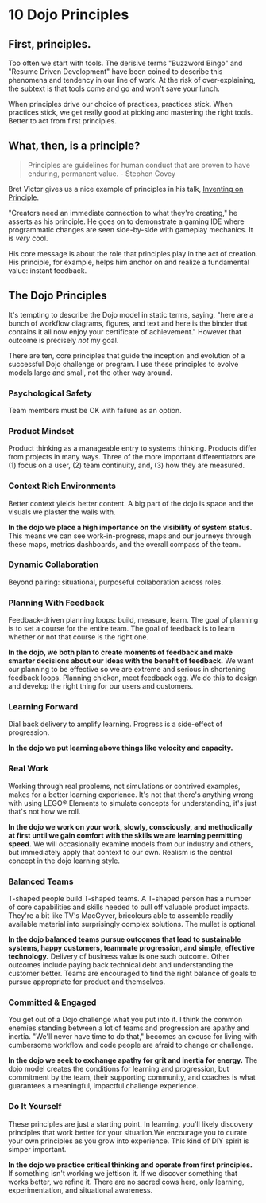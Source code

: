 # 10 Dojo Principles

## First, principles.

Too often we start with tools. The derisive terms "Buzzword Bingo" and "Resume Driven Development" have been coined to describe this phenomena and tendency in our line of work. At the risk of over-explaining, the subtext is that tools come and go and won't save your lunch.

When principles drive our choice of practices, practices stick. When practices stick, we get really good at picking and mastering the right tools. Better to act from first principles. 

## What, then, is a principle?

> Principles are guidelines for human conduct that are proven to have enduring, permanent value. - Stephen Covey

Bret Victor gives us a nice example of principles in his talk, [Inventing on Principle](https://www.notion.so/d959a994-4c12-46a9-8cb6-ab6affef11cf). 

"Creators need an immediate connection to what they're creating," he asserts as his principle. He goes on to demonstrate a gaming IDE where programmatic changes are seen side-by-side with gameplay mechanics. It is *very* cool.

His core message is about the role that principles play in the act of creation. His principle, for example, helps him anchor on and realize a fundamental value: instant feedback.

## The Dojo Principles

It's tempting to describe the Dojo model in static terms, saying, "here are a bunch of workflow diagrams, figures, and text and here is the binder that contains it all now enjoy your certificate of achievement." However that outcome is precisely *not* my goal. 

There are ten, core principles that guide the inception and evolution of a successful Dojo challenge or program. I use these principles to evolve models large and small, not the other way around. 

### Psychological Safety

Team members must be OK with failure as an option.

### Product Mindset

Product thinking as a manageable entry to systems thinking. Products differ from projects in many ways. Three of the more important differentiators are (1) focus on a user, (2) team continuity, and, (3) how they are measured.

### Context Rich Environments

Better context yields better content. A big part of the dojo is space and the visuals we plaster the walls with.

**In the dojo we place a high importance on the visibility of system status.** This means we can see work-in-progress, maps and our journeys through these maps, metrics dashboards, and the overall compass of the team.

### Dynamic Collaboration

Beyond pairing: situational, purposeful collaboration across roles.

### Planning With Feedback

Feedback-driven planning loops: build, measure, learn. The goal of planning is to set a course for the entire team. The goal of feedback is to learn whether or not that course is the right one.

**In the dojo, we both plan to create moments of feedback and make smarter decisions about our ideas with the benefit of feedback.** We want our planning to be effective so we are extreme and serious in shortening feedback loops. Planning chicken, meet feedback egg. We do this to design and develop the right thing for our users and customers.

### Learning Forward

Dial back delivery to amplify learning. Progress is a side-effect of progression.

**In the dojo we put learning above things like velocity and capacity.**

### Real Work 

Working through real problems, not simulations or contrived examples, makes for a better learning experience. It's not that there's anything wrong with using LEGO® Elements to simulate concepts for understanding, it's just that's not how we roll.

**In the dojo we work on your work, slowly, consciously, and methodically at first until we gain comfort with the skills we are learning permitting speed.** We will occasionally examine models from our industry and others, but immediately apply that context to our own. Realism is the central concept in the dojo learning style.

### Balanced Teams

T-shaped people build T-shaped teams. A T-shaped person has a number of core capabilities and skills needed to pull off valuable product impacts. They're a bit like TV's MacGyver, bricoleurs able to assemble readily available material into surprisingly complex solutions. The mullet is optional.

**In the dojo balanced teams pursue outcomes that lead to sustainable systems, happy customers, teammate progression, and simple, effective technology.** Delivery of business value is one such outcome. Other outcomes include paying back technical debt and understanding the customer better. Teams are encouraged to find the right balance of goals to pursue appropriate for product and themselves.

### Committed & Engaged

You get out of a Dojo challenge what you put into it. I think the common enemies standing between a lot of teams and progression are apathy and inertia. "We'll never have time to do that," becomes an excuse for living with cumbersome workflow and code people are afraid to change or challenge. 

**In the dojo we seek to exchange apathy for grit and inertia for energy.** The dojo model creates the conditions for learning and progression, but commitment by the team, their supporting community, and coaches is what guarantees a meaningful, impactful challenge experience.

### Do It Yourself

These principles are just a starting point. In learning, you'll likely discovery principles that work better for your situation.We encourage you to curate your own principles as you grow into experience. This kind of DIY spirit is simper important.

**In the dojo we practice critical thinking and operate from first principles.** If something isn't working we jettison it. If we discover something that works better, we refine it. There are no sacred cows here, only learning, experimentation, and situational awareness.
